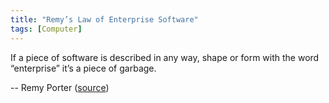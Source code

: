```yaml
---
title: "Remy’s Law of Enterprise Software"
tags: [Computer]
---
```


If a piece of software is described in any way, shape or form with the word “enterprise” it’s a piece of garbage.

-- Remy Porter ([source][source])

[source]: http://thedailywtf.com/articles/the-enterprise-axe

